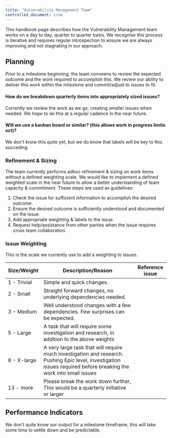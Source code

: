 ```yaml
---
title: "Vulnerability Management Team"
controlled_document: true
---
```


This handbook page describes how the Vulnerability Management team works on a day to day, quarter to quarter basis.
We recognise this process is iterative and requires regular introspection to ensure we are always improving and not stagnating in our approach.


## Planning

Prior to a milestone beginning, the team conveens to review the expected outcome and the work required to accomplish this. We review our ability to deliver this work within the milestone and commit/adjust to issues to fit.

#### How do we breakdown quarterly items into appropriately sized issues?

Currently we review the work as we go, creating smaller issues when needed. We hope to do this at a regular cadence in the near future.


#### Will we use a kanban board or similar? (this allows work in progress limits ect)?

We don't know this quite yet, but we do know that labels will be key to this succeding.


### Refinement & Sizing

The team currently performs adhoc refinement & sizing on work items without a defined weighting scale. We would like to implement a defined weighted scale in the near future to allow a better understanding of team capacity & commitment.
These steps are used as guidelines:
1. Check the issue for sufficient information to accomplish the desired outcome.
1. Ensure the desired outcome is sufficiently understood and documented on the issue.
1. Add appropriate weighting & labels to the issue.
1. Request help/assistance from other parties when the issue requires cross team collaboration.


### Issue Weighting 

This is the scale we currently use to add a weighting to issues.

|Size/Weight|Description/Reason|Reference issue|
|---|---|---|
|1 - Trivial| Simple and quick changes.| |
|2 - Small | Straight forward changes, no underlying dependencies needed.||
|3 - Medium | Well understood changes with a few dependencies. Few surprises can be expected. | |
|5 - Large | A task that will require some investigation and research, in addition to the above weights| |
|8 - X-large | A very large task that will require much investigation and research. Pushing Epic level, investigation issues required before breaking the work into small issues ||
|13 - more | Please break the work down further, This would be a quarterly initiative or larger ||


## Performance Indicators

We don't quite know our output for a milestone timeframe, this will take some time to settle down and be predictable.